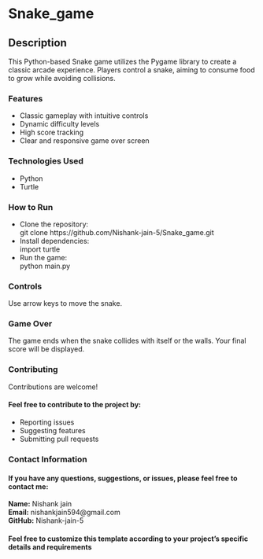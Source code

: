 # Snake_game

<h2>Description</h2>
This Python-based Snake game utilizes the Pygame library to create a classic arcade experience. Players control a snake, aiming to consume food to grow while avoiding collisions.

<h3>Features</h3>
<ul>
<li>Classic gameplay with intuitive controls</li>

<li>Dynamic difficulty levels</li>

<li>High score tracking</li>

<li>Clear and responsive game over screen</li>

</ul>

<h3>Technologies Used</h3>
<ul>
<li>Python</li>

<li>Turtle</li>
</ul>

<h3>How to Run</h3>

<ul>
<li>Clone the repository:</li>
    git clone https://github.com/Nishank-jain-5/Snake_game.git

<li>Install dependencies:</li>
    import turtle

<li>Run the game:</li>
    python main.py

</ul>

<h3>Controls</h3>
Use arrow keys to move the snake.

<h3>Game Over</h3>
The game ends when the snake collides with itself or the walls. Your final score will be displayed.

<h3>Contributing</h3>
Contributions are welcome!

<h4>Feel free to contribute to the project by:</h4>

<ul>
<li>Reporting issues</li>

<li>Suggesting features</li>

<li>Submitting pull requests</li>
</ul>

<h3>Contact Information</h3>
<h4>If you have any questions, suggestions, or issues, please feel free to contact me:</h4>
<b>Name:</b> Nishank jain <br>
<b>Email:</b> nishankjain594@gmail.com <br>
<b>GitHub:</b> Nishank-jain-5 <br>

<h4>Feel free to customize this template according to your project’s specific details and requirements</h4>
